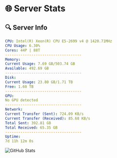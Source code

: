 # 🌐 Server Stats
## 🔍 Server Info
```yaml
CPU: Intel(R) Xeon(R) CPU E5-2699 v4 @ 1420.71MHz
CPU Usage: 6.30%
Cores: 44P | 88T
-----------------------------------
Memory:
Current Usage: 7.69 GB/503.74 GB
Available: 492.69 GB
-----------------------------------
Disk:
Current Usage: 23.80 GB/1.71 TB
Free: 1.60 TB
-----------------------------------
GPU:
No GPU detected
-----------------------------------
Network:
Current Transfer (Sent): 724.09 KB/s
Current Transfer (Received): 85.68 KB/s
Total Sent: 392.81 GB
Total Received: 65.35 GB
-----------------------------------
Uptime:
7d 11h 12m 0s
```
![GitHub Stats](https://img.shields.io/badge/Updated-2025-04-27_04:20:48-blue)